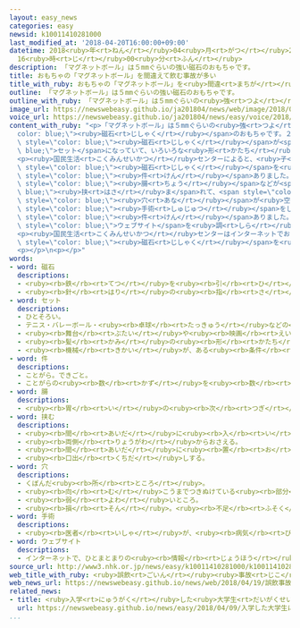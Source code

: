 ```yaml
---
layout: easy_news
categories: easy
newsid: k10011410281000
last_modified_at: '2018-04-20T16:00:00+09:00'
datetime: 2018<ruby>年<rt>ねん</rt></ruby>04<ruby>月<rt>がつ</rt></ruby>20<ruby>日<rt>にち</rt></ruby>
  16<ruby>時<rt>じ</rt></ruby>00<ruby>分<rt>ふん</rt></ruby>
description: 「マグネットボール」は５mmぐらいの強い磁石のおもちゃです。
title: おもちゃの「マグネットボール」を間違えて飲む事故が多い
title_with_ruby: おもちゃの「マグネットボール」を<ruby>間違<rt>まちが</rt></ruby>えて<ruby>飲<rt>の</rt></ruby>む<ruby>事故<rt>じこ</rt></ruby>が<ruby>多<rt>おお</rt></ruby>い
outline: 「マグネットボール」は５mmぐらいの強い磁石のおもちゃです。
outline_with_ruby: 「マグネットボール」は５mmぐらいの<ruby>強<rt>つよ</rt></ruby>い<ruby>磁石<rt>じしゃく</rt></ruby>のおもちゃです。
image_url: https://newswebeasy.github.io/ja201804/news/web/image/2018/04/19/K10011410281_1804191808_1804191825_01_03.jpg
voice_url: https://newswebeasy.github.io/ja201804/news/easy/voice/2018/04/20/k10011410281000.mp4
content_with_ruby: "<p>「マグネットボール」は５mmぐらいの<ruby>強<rt>つよ</rt></ruby>い<span style=\"\
  color: blue;\"><ruby>磁石<rt>じしゃく</rt></ruby></span>のおもちゃです。２００<ruby>個<rt>こ</rt></ruby>ぐらいの<span\
  \ style=\"color: blue;\"><ruby>磁石<rt>じしゃく</rt></ruby></span>が<span style=\"color:\
  \ blue;\">セット</span>になっていて、いろいろな<ruby>形<rt>かたち</rt></ruby>を<ruby>作<rt>つく</rt></ruby>って<ruby>遊<rt>あそ</rt></ruby>ぶことができます。</p>\n\
  <p><ruby>国民生活<rt>こくみんせいかつ</rt></ruby>センターによると、<ruby>子<rt>こ</rt></ruby>どもが<ruby>間違<rt>まちが</rt></ruby>えて<span\
  \ style=\"color: blue;\"><ruby>磁石<rt>じしゃく</rt></ruby></span>を<ruby>飲<rt>の</rt></ruby>んでしまう<ruby>事故<rt>じこ</rt></ruby>が、２０１０<ruby>年<rt>ねん</rt></ruby>から１２４<span\
  \ style=\"color: blue;\"><ruby>件<rt>けん</rt></ruby></span>ありました。<ruby>去年<rt>きょねん</rt></ruby>１２<ruby>月<rt>がつ</rt></ruby>と<ruby>今年<rt>ことし</rt></ruby>１<ruby>月<rt>がつ</rt></ruby>には、<ruby>体<rt>からだ</rt></ruby>の<ruby>中<rt>なか</rt></ruby>でマグネットボールに<span\
  \ style=\"color: blue;\"><ruby>腸<rt>ちょう</rt></ruby></span>などが<span style=\"color:\
  \ blue;\"><ruby>挟<rt>はさ</rt></ruby>ま</span>れて、<span style=\"color: blue;\"><ruby>腸<rt>ちょう</rt></ruby></span>に<span\
  \ style=\"color: blue;\"><ruby>穴<rt>あな</rt></ruby></span>が<ruby>空<rt>あ</rt></ruby>いて<span\
  \ style=\"color: blue;\"><ruby>手術<rt>しゅじゅつ</rt></ruby></span>をした<ruby>事故<rt>じこ</rt></ruby>も２<span\
  \ style=\"color: blue;\"><ruby>件<rt>けん</rt></ruby></span>ありました。</p>\n<p><ruby>国民生活<rt>こくみんせいかつ</rt></ruby>センターがマグネットボールを<ruby>売<rt>う</rt></ruby>っている<span\
  \ style=\"color: blue;\">ウェブサイト</span>を<ruby>調<rt>しら</rt></ruby>べると、<ruby>事故<rt>じこ</rt></ruby>に<ruby>気<rt>き</rt></ruby>をつけるように<ruby>書<rt>か</rt></ruby>いてあるページはほとんどありませんでした。</p>\n\
  <p><ruby>国民生活<rt>こくみんせいかつ</rt></ruby>センターはインターネットでおもちゃなどを<ruby>売<rt>う</rt></ruby>っているアマゾンなどに、<ruby>強<rt>つよ</rt></ruby>い<span\
  \ style=\"color: blue;\"><ruby>磁石<rt>じしゃく</rt></ruby></span>を<ruby>子<rt>こ</rt></ruby>どものおもちゃ<ruby>用<rt>よう</rt></ruby>に<ruby>売<rt>う</rt></ruby>らないように<ruby>言<rt>い</rt></ruby>っています。もし<ruby>売<rt>う</rt></ruby>る<ruby>場合<rt>ばあい</rt></ruby>は、<ruby>遊<rt>あそ</rt></ruby>ぶことができる<ruby>子<rt>こ</rt></ruby>どもの<ruby>年<rt>とし</rt></ruby>や、おもちゃで<ruby>遊<rt>あそ</rt></ruby>ぶときに<ruby>気<rt>き</rt></ruby>をつけることを<ruby>書<rt>か</rt></ruby>くように<ruby>言<rt>い</rt></ruby>っています。</p>\n\
  <p></p>\n<p></p>"
words:
- word: 磁石
  descriptions:
  - <ruby><rb>鉄</rb><rt>てつ</rt></ruby>を<ruby><rb>引</rb><rt>ひ</rt></ruby>きつける<ruby><rb>性質</rb><rt>せいしつ</rt></ruby>を<ruby><rb>持</rb><rt>も</rt></ruby>つ<ruby><rb>物</rb><rt>もの</rt></ruby>。マグネット。
  - <ruby><rb>針</rb><rt>はり</rt></ruby>の<ruby><rb>指</rb><rt>さ</rt></ruby>す<ruby><rb>向</rb><rt>む</rt></ruby>きから<ruby><rb>南北</rb><rt>なんぼく</rt></ruby>の<ruby><rb>方角</rb><rt>ほうがく</rt></ruby>を<ruby><rb>知</rb><rt>し</rt></ruby>る<ruby><rb>道具</rb><rt>どうぐ</rt></ruby>。コンパス。
- word: セット
  descriptions:
  - ひとそろい。
  - テニス・バレーボール・<ruby><rb>卓球</rb><rt>たっきゅう</rt></ruby>などの<ruby><rb>一回</rb><rt>いっかい</rt></ruby>の<ruby><rb>勝負</rb><rt>しょうぶ</rt></ruby>。
  - <ruby><rb>舞台</rb><rt>ぶたい</rt></ruby>や<ruby><rb>映画</rb><rt>えいが</rt></ruby>で<ruby><rb>使</rb><rt>つか</rt></ruby>う<ruby><rb>大</rb><rt>おお</rt></ruby>きな<ruby><rb>装置</rb><rt>そうち</rt></ruby>。
  - <ruby><rb>髪</rb><rt>かみ</rt></ruby>の<ruby><rb>形</rb><rt>かたち</rt></ruby>を<ruby><rb>整</rb><rt>ととの</rt></ruby>えること。
  - <ruby><rb>機械</rb><rt>きかい</rt></ruby>が、ある<ruby><rb>条件</rb><rt>じょうけん</rt></ruby>で<ruby><rb>動</rb><rt>うご</rt></ruby>くように<ruby><rb>整</rb><rt>ととの</rt></ruby>えること。
- word: 件
  descriptions:
  - ことがら。できごと。
  - ことがらの<ruby><rb>数</rb><rt>かず</rt></ruby>を<ruby><rb>数</rb><rt>かぞ</rt></ruby>えることば。
- word: 腸
  descriptions:
  - <ruby><rb>胃</rb><rt>い</rt></ruby>の<ruby><rb>次</rb><rt>つぎ</rt></ruby>にあって、<ruby><rb>食物</rb><rt>しょくもつ</rt></ruby>を<ruby><rb>消化</rb><rt>しょうか</rt></ruby>したり、<ruby><rb>栄養</rb><rt>えいよう</rt></ruby>や<ruby><rb>水分</rb><rt>すいぶん</rt></ruby>を<ruby><rb>吸</rb><rt>す</rt></ruby>い<ruby><rb>取</rb><rt>と</rt></ruby>ったりする<ruby><rb>器官</rb><rt>きかん</rt></ruby>。<ruby><rb>小腸</rb><rt>しょうちょう</rt></ruby>と<ruby><rb>大腸</rb><rt>だいちょう</rt></ruby>など。
- word: 挟む
  descriptions:
  - <ruby><rb>間</rb><rt>あいだ</rt></ruby>に<ruby><rb>入</rb><rt>い</rt></ruby>れる。
  - <ruby><rb>両側</rb><rt>りょうがわ</rt></ruby>からおさえる。
  - <ruby><rb>間</rb><rt>あいだ</rt></ruby>に<ruby><rb>置</rb><rt>お</rt></ruby>く。
  - <ruby><rb>口出</rb><rt>くちだ</rt></ruby>しする。
- word: 穴
  descriptions:
  - くぼんだ<ruby><rb>所</rb><rt>ところ</rt></ruby>。
  - <ruby><rb>向</rb><rt>む</rt></ruby>こうまでつきぬけている<ruby><rb>部分</rb><rt>ぶぶん</rt></ruby>。
  - <ruby><rb>弱</rb><rt>よわ</rt></ruby>いところ。
  - <ruby><rb>損</rb><rt>そん</rt></ruby>。<ruby><rb>不足</rb><rt>ふそく</rt></ruby>。
- word: 手術
  descriptions:
  - <ruby><rb>医者</rb><rt>いしゃ</rt></ruby>が、<ruby><rb>病気</rb><rt>びょうき</rt></ruby>や<ruby><rb>傷</rb><rt>きず</rt></ruby>のところを、<ruby><rb>切</rb><rt>き</rt></ruby>り<ruby><rb>開</rb><rt>ひら</rt></ruby>いたり<ruby><rb>切</rb><rt>き</rt></ruby>り<ruby><rb>取</rb><rt>と</rt></ruby>ったりして、<ruby><rb>治療</rb><rt>ちりょう</rt></ruby>すること。
- word: ウェブサイト
  descriptions:
  - インターネットで、ひとまとまりの<ruby><rb>情報</rb><rt>じょうほう</rt></ruby>が<ruby><rb>置</rb><rt>お</rt></ruby>かれている<ruby><rb>場所</rb><rt>ばしょ</rt></ruby>。サイト。
source_url: http://www3.nhk.or.jp/news/easy/k10011410281000/k10011410281000.html
web_title_with_ruby: <ruby>誤飲<rt>ごいん</rt></ruby><ruby>事故<rt>じこ</rt></ruby>に<ruby>注意<rt>ちゅうい</rt></ruby>！<ruby>磁石<rt>じしゃく</rt></ruby>のおもちゃ「<ruby>マグネット<rt>まぐねっと</rt></ruby><ruby>ボール<rt>ぼーる</rt></ruby>」
web_news_url: https://newswebeasy.github.io/news/web/2018/04/19/誤飲事故に注意磁石のおもちゃマグネットボール
related_news:
- title: <ruby>入学<rt>にゅうがく</rt></ruby>した<ruby>大学生<rt>だいがくせい</rt></ruby>に「<ruby>会員<rt>かいいん</rt></ruby>を<ruby>増<rt>ふ</rt></ruby>やすビジネスに<ruby>気<rt>き</rt></ruby>をつけて」
  url: https://newswebeasy.github.io/news/easy/2018/04/09/入学した大学生に会員を増やすビジネスに気をつけて
...
```

